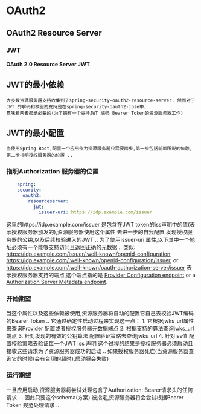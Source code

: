# OAuth2
## OAuth2 Resource Server
### JWT
#### OAuth 2.0 Resource Server JWT
## JWT的最小依赖
    大多数资源服务器支持收集到了spring-security-oauth2-resource-server. 然而对于JWT 的解码和校验的支持是在spring-security-oauth2-jose中,
    意味着两者都是必要的(为了拥有一个支持JWT 编码 Bearer Token的资源服务器工作)

## JWT的最小配置
    当使用Spring Boot,配置一个应用作为资源服务器只需要两步,第一步包括前面所说的依赖,第二步指明授权服务器的位置 ..
### 指明Authorization 服务器的位置
```yml
    spring:
    security:
      oauth2:
        resourceserver:
          jwt:
            issuer-uri: https://idp.example.com/issuer
```
这里的https://idp.example.com/issuer 是包含在JWT token的iss声明中的值(表示授权服务器颁发的),资源服务器使用这个属性
去进一步的自我配置,发现授权服务器的公钥,以及后续校验进入的JWT ..
为了使用issuer-uri 属性,以下其中一个地址必须有一个能够支持访问且返回正确的元数据 ..
类似:
https://idp.example.com/issuer/.well-known/openid-configuration,
https://idp.example.com/.well-known/openid-configuration/issuer, 
or https://idp.example.com/.well-known/oauth-authorization-server/issuer
表示授权服务器支持的端点,这个端点指的是 [Provider Configuration endpoint](https://openid.net/specs/openid-connect-discovery-1_0.html#ProviderConfig) or a [Authorization Server Metadata endpoint](https://tools.ietf.org/html/rfc8414#section-3).

### 开始期望
当这个属性以及这些依赖被使用,资源服务器将自动的配置它自己去校验JWT编码的Bearer Token ..
它通过确定性启动过程来实现这一点：
    1. 它根据jwks_url属性来查询Provider 配置或者授权服务器元数据端点
    2. 根据支持的算法查询jwks_url端点
    3. 针对发现的有效的公钥算法 配置验证策略去查询jwks_url
    4. 针对iss值 配置校验策略去验证每一个JWT iss 声明
这个过程的结果是授权服务器必须启动且接收这些请求为了资源服务器成功的启动 ..
如果授权服务器死亡(当资源服务器查询它的时候(会有合理的超时),启动将会失败)

### 运行期望
一旦应用启动,资源服务器将尝试处理包含了Authorization: Bearer请求头的任何请求 ...
因此只要这个schema(方案) 被指定,资源服务器将会尝试根据Bearer Token 规范处理请求 ..